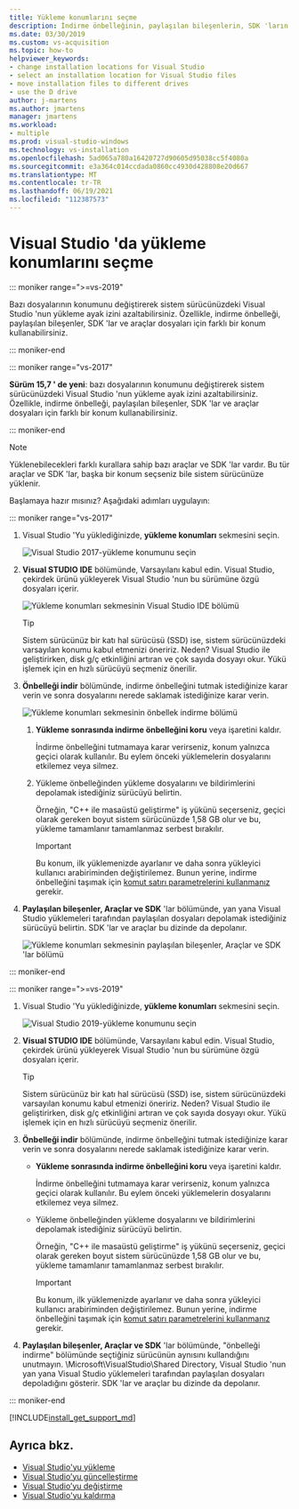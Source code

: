 ```yaml
---
title: Yükleme konumlarını seçme
description: İndirme önbelleğinin, paylaşılan bileşenlerin, SDK 'ların ve araçların konumunu farklı sürücülere değiştirerek, sistem sürücünüzdeki Visual Studio 'nun yükleme ayak izini nasıl azaltacağınızı öğrenin. Örneğin, bazı dosyaları C sürücüsünden D sürücüsüne taşıyın.
ms.date: 03/30/2019
ms.custom: vs-acquisition
ms.topic: how-to
helpviewer_keywords:
- change installation locations for Visual Studio
- select an installation location for Visual Studio files
- move installation files to different drives
- use the D drive
author: j-martens
ms.author: jmartens
manager: jmartens
ms.workload:
- multiple
ms.prod: visual-studio-windows
ms.technology: vs-installation
ms.openlocfilehash: 5ad065a780a16420727d90605d95038cc5f4080a
ms.sourcegitcommit: e3a364c014ccdada0860cc4930d428808e20d667
ms.translationtype: MT
ms.contentlocale: tr-TR
ms.lasthandoff: 06/19/2021
ms.locfileid: "112387573"
---
```

# <a name="select-the-installation-locations-in-visual-studio"></a>Visual Studio 'da yükleme konumlarını seçme

::: moniker range=">=vs-2019"

Bazı dosyalarının konumunu değiştirerek sistem sürücünüzdeki Visual Studio 'nun yükleme ayak izini azaltabilirsiniz. Özellikle, indirme önbelleği, paylaşılan bileşenler, SDK 'lar ve araçlar dosyaları için farklı bir konum kullanabilirsiniz.

::: moniker-end

::: moniker range="vs-2017"

**Sürüm 15,7 ' de yeni**: bazı dosyalarının konumunu değiştirerek sistem sürücünüzdeki Visual Studio 'nun yükleme ayak izini azaltabilirsiniz. Özellikle, indirme önbelleği, paylaşılan bileşenler, SDK 'lar ve araçlar dosyaları için farklı bir konum kullanabilirsiniz.

::: moniker-end

   > [!NOTE]
   > Yüklenebilecekleri farklı kurallara sahip bazı araçlar ve SDK 'lar vardır. Bu tür araçlar ve SDK 'lar, başka bir konum seçseniz bile sistem sürücünüze yüklenir.

Başlamaya hazır mısınız? Aşağıdaki adımları uygulayın:

::: moniker range="vs-2017"

1. Visual Studio 'Yu yüklediğinizde, **yükleme konumları** sekmesini seçin.

   ![Visual Studio 2017-yükleme konumunu seçin](media/vs-installation-locations.png "Yükleme konumunu seçin.")

1. **Visual STUDIO IDE** bölümünde, Varsayılanı kabul edin. Visual Studio, çekirdek ürünü yükleyerek Visual Studio 'nun bu sürümüne özgü dosyaları içerir.

   ![Yükleme konumları sekmesinin Visual Studio IDE bölümü](media/vs-installation-locations-ide.png "Yükleme konumu sekmesinin Visual Studio IDE bölümü için varsayılanı kabul edin.")

   > [!TIP]
   > Sistem sürücünüz bir katı hal sürücüsü (SSD) ise, sistem sürücünüzdeki varsayılan konumu kabul etmenizi öneririz. Neden? Visual Studio ile geliştirirken, disk g/ç etkinliğini artıran ve çok sayıda dosyayı okur. Yükü işlemek için en hızlı sürücüyü seçmeniz önerilir.

1. **Önbelleği indir** bölümünde, indirme önbelleğini tutmak istediğinize karar verin ve sonra dosyalarını nerede saklamak istediğinize karar verin.

     ![Yükleme konumları sekmesinin önbellek indirme bölümü](media/vs-installation-locations-cache.png "Yükleme sonrasında indirme önbelleğinin tutulup tutulmayacağını seçin ve ardından dosyaları depolamak istediğiniz sürücüyü belirtin.")

    1. **Yükleme sonrasında indirme önbelleğini koru** veya işaretini kaldır.

       İndirme önbelleğini tutmamaya karar verirseniz, konum yalnızca geçici olarak kullanılır. Bu eylem önceki yüklemelerin dosyalarını etkilemez veya silmez.

    1. Yükleme önbelleğinden yükleme dosyalarını ve bildirimlerini depolamak istediğiniz sürücüyü belirtin.

        Örneğin, "C++ ile masaüstü geliştirme" iş yükünü seçerseniz, geçici olarak gereken boyut sistem sürücünüzde 1,58 GB olur ve bu, yükleme tamamlanır tamamlanmaz serbest bırakılır.

       > [!IMPORTANT]
       > Bu konum, ilk yüklemenizde ayarlanır ve daha sonra yükleyici kullanıcı arabiriminden değiştirilemez. Bunun yerine, indirme önbelleğini taşımak için [komut satırı parametrelerini kullanmanız](use-command-line-parameters-to-install-visual-studio.md) gerekir.

1. **Paylaşılan bileşenler, Araçlar ve SDK** 'lar bölümünde, yan yana Visual Studio yüklemeleri tarafından paylaşılan dosyaları depolamak istediğiniz sürücüyü belirtin. SDK 'lar ve araçlar bu dizinde da depolanır.

   ![Yükleme konumları sekmesinin paylaşılan bileşenler, Araçlar ve SDK 'lar bölümü](media/vs-installation-locations-shared.png "Paylaşılan bileşenleri, araçları ve SDK 'Ları depolamak istediğiniz konumu belirtin.")

::: moniker-end

::: moniker range=">=vs-2019"

1. Visual Studio 'Yu yüklediğinizde, **yükleme konumları** sekmesini seçin.

   ![Visual Studio 2019-yükleme konumunu seçin](media/vs-2019/vs-installer-installation-locations.png "Yükleme konumunu seçin.")

1. **Visual STUDIO IDE** bölümünde, Varsayılanı kabul edin. Visual Studio, çekirdek ürünü yükleyerek Visual Studio 'nun bu sürümüne özgü dosyaları içerir.

   > [!TIP]
   > Sistem sürücünüz bir katı hal sürücüsü (SSD) ise, sistem sürücünüzdeki varsayılan konumu kabul etmenizi öneririz. Neden? Visual Studio ile geliştirirken, disk g/ç etkinliğini artıran ve çok sayıda dosyayı okur. Yükü işlemek için en hızlı sürücüyü seçmeniz önerilir.

1. **Önbelleği indir** bölümünde, indirme önbelleğini tutmak istediğinize karar verin ve sonra dosyalarını nerede saklamak istediğinize karar verin.

    * **Yükleme sonrasında indirme önbelleğini koru** veya işaretini kaldır.

       İndirme önbelleğini tutmamaya karar verirseniz, konum yalnızca geçici olarak kullanılır. Bu eylem önceki yüklemelerin dosyalarını etkilemez veya silmez.

    * Yükleme önbelleğinden yükleme dosyalarını ve bildirimlerini depolamak istediğiniz sürücüyü belirtin.

        Örneğin, "C++ ile masaüstü geliştirme" iş yükünü seçerseniz, geçici olarak gereken boyut sistem sürücünüzde 1,58 GB olur ve bu, yükleme tamamlanır tamamlanmaz serbest bırakılır.

       > [!IMPORTANT]
       > Bu konum, ilk yüklemenizde ayarlanır ve daha sonra yükleyici kullanıcı arabiriminden değiştirilemez. Bunun yerine, indirme önbelleğini taşımak için [komut satırı parametrelerini kullanmanız](use-command-line-parameters-to-install-visual-studio.md) gerekir.

1. **Paylaşılan bileşenler, Araçlar ve SDK** 'lar bölümünde, "önbelleği indirme" bölümünde seçtiğiniz sürücünün aynısını kullandığını unutmayın. \Microsoft\VisualStudio\Shared Directory, Visual Studio 'nun yan yana Visual Studio yüklemeleri tarafından paylaşılan dosyaları depoladığını gösterir. SDK 'lar ve araçlar bu dizinde da depolanır.

::: moniker-end

[!INCLUDE[install_get_support_md](includes/install_get_support_md.md)]

## <a name="see-also"></a>Ayrıca bkz.

* [Visual Studio'yu yükleme](install-visual-studio.md)
* [Visual Studio’yu güncelleştirme](update-visual-studio.md)
* [Visual Studio’yu değiştirme](update-visual-studio.md)
* [Visual Studio'yu kaldırma](uninstall-visual-studio.md)

